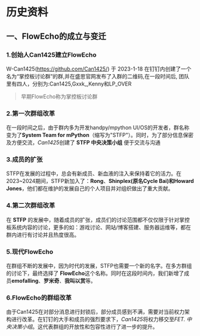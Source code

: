 # 历史资料

## 一、FlowEcho的成立与变迁

### 1.创始人Can1425建立FlowEcho

W-Can1425(https://github.com/Can1425/) 于 2023-1-18 在钉钉内创建了一个名为“掌控板讨论群”的群,并在盛思官网发布了入群的二维码,在一段时间后, 团队里有四人，分别为:Can1425,Gxxk_,Kenny和LP_OVER
> 早期FlowEcho称为掌控板讨论群

### 2.第一次群组改革

在一段时间之后，由于群内多为开发handpy/mpython UI/OS的开发者，群名称变为了**System Team for mPython**（缩写为"STFP"）。同时，为了部分信息保密及方便交流，*Can1425*创建了 **STFP 中央决策小组** 便于交流与沟通

### 3.成员的扩张

STFP在发展的过程中，总会有新成员、新血液的注入来保持着它的活力。在2023~2024期间，STFP新加入了：**Rong**、**Shinplex(原名Cycle Bai)**和**Howard Jones**，他们都在维护的发展自己的个人项目并对组织做出了重大贡献。

### 4.第二次群组改革

在 **STFP** 的发展中，随着成员的扩张，成员们的讨论范围都不仅仅限于针对掌控板系统内容的讨论，更多的如：游戏讨论、网站/博客搭建、服务器运维等，都在群内进行有讨论并且热度很高。

### 5.现代FlowEcho

在群组不断的发展中，因为时代的发展，STFP也需要一个新的名字。在多方群组的讨论下，最终选择了 **FlowEcho**这个名称。同时在这段时间内，我们新增了成员**emofalling**、**罗米奇**、**我叫以赏**等。

### 6.FlowEcho的群组改革

由于Can1425在对部分消息进行封锁后，部分成员感到不满，需要对当前权力架构进行改革。在钉钉的大手和成员的强烈要求下，*Can1425*将权力移交至*FET. 中央决策小组*。这代表群组的开放性和包容性进行了进一步的提升。